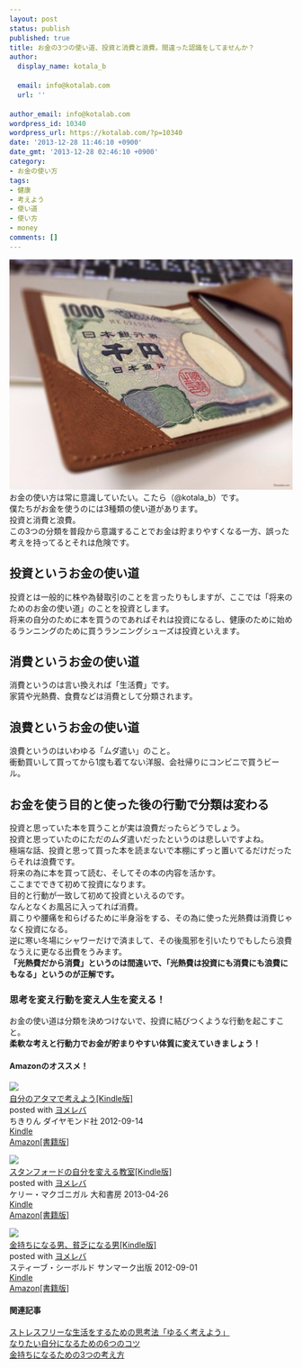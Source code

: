 ```yaml
---
layout: post
status: publish
published: true
title: お金の3つの使い道、投資と消費と浪費。間違った認識をしてませんか？
author:
  display_name: kotala_b

  email: info@kotalab.com
  url: ''

author_email: info@kotalab.com
wordpress_id: 10340
wordpress_url: https://kotalab.com/?p=10340
date: '2013-12-28 11:46:10 +0900'
date_gmt: '2013-12-28 02:46:10 +0900'
category:
- お金の使い方
tags:
- 健康
- 考えよう
- 使い道
- 使い方
- money
comments: []
---
```

<p><img src="/wp-content/uploads/threeusesofmoney_131228-546x409.jpg" alt="threeusesofmoney_131228" width="546" height="409" class="alignnone size-large wp-image-10351" /><br />
お金の使い方は常に意識していたい。こたら（@kotala_b）です。<br />
僕たちがお金を使うのには3種類の使い道があります。<br />
投資と消費と浪費。<br />
この3つの分類を普段から意識することでお金は貯まりやすくなる一方、誤った考えを持ってるとそれは危険です。<br />
</p>
<!--more-->
<h2>投資というお金の使い道</h2>
<p>投資とは一般的に株や為替取引のことを言ったりもしますが、ここでは「将来のためのお金の使い道」のことを投資とします。<br />
将来の自分のために本を買うのであればそれは投資になるし、健康のために始めるランニングのために買うランニングシューズは投資といえます。</p>
<h2>消費というお金の使い道</h2>
<p>消費というのは言い換えれば「生活費」です。<br />
家賃や光熱費、食費などは消費として分類されます。</p>
<h2>浪費というお金の使い道</h2>
<p>浪費というのはいわゆる「ムダ遣い」のこと。<br />
衝動買いして買ってから1度も着てない洋服、会社帰りにコンビニで買うビール。</p>
<h2>お金を使う目的と使った後の行動で分類は変わる</h2>
<p>投資と思っていた本を買うことが実は浪費だったらどうでしょう。<br />
投資と思っていたのにただのムダ遣いだったというのは悲しいですよね。<br />
極端な話、投資と思って買った本を読まないで本棚にずっと置いてるだけだったらそれは浪費です。<br />
将来の為に本を買って読む、そしてその本の内容を活かす。<br />
ここまでできて初めて投資になります。<br />
目的と行動が一致して初めて投資といえるのです。<br />
なんとなくお風呂に入ってれば消費。<br />
肩こりや腰痛を和らげるために半身浴をする、その為に使った光熱費は消費じゃなく投資になる。<br />
逆に寒い冬場にシャワーだけで済まして、その後風邪を引いたりでもしたら浪費なうえに更なる出費をうみます。<br />
<strong>「光熱費だから消費」というのは間違いで、「光熱費は投資にも消費にも浪費にもなる」というのが正解です。</strong></p>
<h3>思考を変え行動を変え人生を変える！</h3>
<p>お金の使い道は分類を決めつけないで、投資に結びつくような行動を起こすこと。<br />
<strong>柔軟な考えと行動力でお金が貯まりやすい体質に変えていきましょう！</strong></p>
<h4 class="aam">Amazonのオススメ！</h4>
<div class="booklink-box">
<div class="booklink-image"><a href="https://www.amazon.co.jp/exec/obidos/asin/B0081WMC6O/same-22/" rel="nofollow" target="_blank"><img src="https://images-fe.ssl-images-amazon.com/images/I/51wPbRCO46L._SL160_.jpg" style="border: none;" /></a></div>
<div class="booklink-info">
<div class="booklink-name"><a href="https://www.amazon.co.jp/exec/obidos/asin/B0081WMC6O/same-22/" rel="nofollow" target="_blank">自分のアタマで考えよう[Kindle版]</a>
<div class="booklink-powered-date">posted with <a href="https://yomereba.com" rel="nofollow" target="_blank">ヨメレバ</a></div>
</div>
<div class="booklink-detail">ちきりん ダイヤモンド社 2012-09-14    </div>
<div class="booklink-link2">
<div class="shoplinkkindle"><a href="https://www.amazon.co.jp/exec/obidos/ASIN/B0081WMC6O/same-22/" rel="nofollow" target="_blank" >Kindle</a></div>
<div class="shoplinkamazon"><a href="https://www.amazon.co.jp/exec/obidos/ASIN/4478017034/same-22/" rel="nofollow" target="_blank" title="アマゾン" >Amazon[書籍版]</a></div>
</p></div>
</div>
<div class="booklink-footer"></div>
</div>
<div class="booklink-box">
<div class="booklink-image"><a href="https://www.amazon.co.jp/exec/obidos/asin/B00CHWLZ5S/same-22/" rel="nofollow" target="_blank"><img src="https://images-fe.ssl-images-amazon.com/images/I/51oPf-4nHJL._SL160_.jpg" style="border: none;" /></a></div>
<div class="booklink-info">
<div class="booklink-name"><a href="https://www.amazon.co.jp/exec/obidos/asin/B00CHWLZ5S/same-22/" rel="nofollow" target="_blank">スタンフォードの自分を変える教室[Kindle版]</a>
<div class="booklink-powered-date">posted with <a href="https://yomereba.com" rel="nofollow" target="_blank">ヨメレバ</a></div>
</div>
<div class="booklink-detail">ケリー・マクゴニガル 大和書房 2013-04-26    </div>
<div class="booklink-link2">
<div class="shoplinkkindle"><a href="https://www.amazon.co.jp/exec/obidos/ASIN/B00CHWLZ5S/same-22/" rel="nofollow" target="_blank" >Kindle</a></div>
<div class="shoplinkamazon"><a href="https://www.amazon.co.jp/exec/obidos/ASIN/4479793631/same-22/" rel="nofollow" target="_blank" title="アマゾン" >Amazon[書籍版]</a></div>
</p></div>
</div>
<div class="booklink-footer"></div>
</div>
<div class="booklink-box">
<div class="booklink-image"><a href="https://www.amazon.co.jp/exec/obidos/asin/B0095SR3SA/same-22/" rel="nofollow" target="_blank"><img src="https://images-fe.ssl-images-amazon.com/images/I/41bUtIdwouL._SL160_.jpg" style="border: none;" /></a></div>
<div class="booklink-info">
<div class="booklink-name"><a href="https://www.amazon.co.jp/exec/obidos/asin/B0095SR3SA/same-22/" rel="nofollow" target="_blank">金持ちになる男、貧乏になる男[Kindle版]</a>
<div class="booklink-powered-date">posted with <a href="https://yomereba.com" rel="nofollow" target="_blank">ヨメレバ</a></div>
</div>
<div class="booklink-detail">スティーブ・シーボルド サンマーク出版 2012-09-01    </div>
<div class="booklink-link2">
<div class="shoplinkkindle"><a href="https://www.amazon.co.jp/exec/obidos/ASIN/B0095SR3SA/same-22/" rel="nofollow" target="_blank" >Kindle</a></div>
<div class="shoplinkamazon"><a href="https://www.amazon.co.jp/exec/obidos/ASIN/4763132105/same-22/" rel="nofollow" target="_blank" title="アマゾン" >Amazon[書籍版]</a></div>
</p></div>
</div>
<div class="booklink-footer"></div>
</div>
<h4 class="rel">関連記事</h4>
<p><a href="/books-thinking" target="_blank">ストレスフリーな生活をするための思考法「ゆるく考えよう」</a><span class="removed_link" title="b.hatena.ne.jp/entry/https://kotalab.com/books-thinking"><img border="0" src="https://b.hatena.ne.jp/entry/image/https://kotalab.com/books-thinking" alt="" /></span><br />
<a href="/i-want-to-be-6things" target="_blank">なりたい自分になるための6つのコツ</a><span class="removed_link" title="b.hatena.ne.jp/entry/https://kotalab.com/i-want-to-be-6things"><img border="0" src="https://b.hatena.ne.jp/entry/image/https://kotalab.com/i-want-to-be-6things" alt="" /></span><br />
<a href="/books-how-rich-people-think" target="_blank">金持ちになるための3つの考え方</a><span class="removed_link" title="b.hatena.ne.jp/entry/https://kotalab.com/books-how-rich-people-think"><img border="0" src="https://b.hatena.ne.jp/entry/image/https://kotalab.com/books-how-rich-people-think" alt="" /></span></p>
